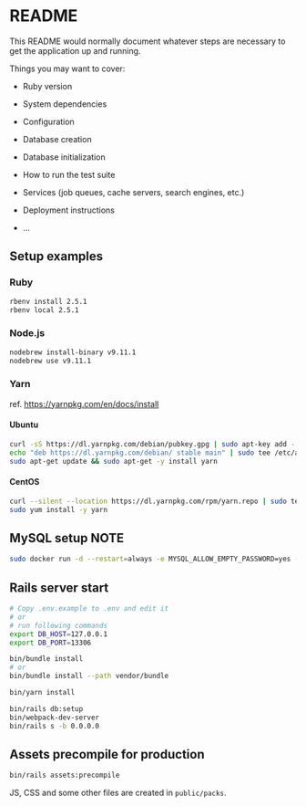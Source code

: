 # README

This README would normally document whatever steps are necessary to get the
application up and running.

Things you may want to cover:

* Ruby version

* System dependencies

* Configuration

* Database creation

* Database initialization

* How to run the test suite

* Services (job queues, cache servers, search engines, etc.)

* Deployment instructions

* ...

## Setup examples

### Ruby

```sh
rbenv install 2.5.1
rbenv local 2.5.1
```

### Node.js

```sh
nodebrew install-binary v9.11.1
nodebrew use v9.11.1
```

### Yarn

ref. https://yarnpkg.com/en/docs/install

#### Ubuntu

```sh
curl -sS https://dl.yarnpkg.com/debian/pubkey.gpg | sudo apt-key add -
echo "deb https://dl.yarnpkg.com/debian/ stable main" | sudo tee /etc/apt/sources.list.d/yarn.list
sudo apt-get update && sudo apt-get -y install yarn
```

#### CentOS

```sh
curl --silent --location https://dl.yarnpkg.com/rpm/yarn.repo | sudo tee /etc/yum.repos.d/yarn.repo
sudo yum install -y yarn
```

## MySQL setup NOTE

```sh
sudo docker run -d --restart=always -e MYSQL_ALLOW_EMPTY_PASSWORD=yes -p 13306:3306 mysql:5.7.22
```

## Rails server start

```sh
# Copy .env.example to .env and edit it
# or
# run following commands
export DB_HOST=127.0.0.1
export DB_PORT=13306
```

```sh
bin/bundle install
# or
bin/bundle install --path vendor/bundle

bin/yarn install
```

```sh
bin/rails db:setup
bin/webpack-dev-server
bin/rails s -b 0.0.0.0
```

## Assets precompile for production

```sh
bin/rails assets:precompile
```

JS, CSS and some other files are created in `public/packs`.
